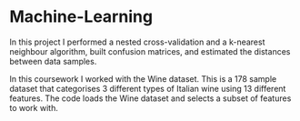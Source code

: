 # Machine-Learning
In this project I performed a nested cross-validation and a k-nearest neighbour algorithm, built confusion matrices, and estimated the distances between data samples.

In this coursework I worked with the Wine dataset. This is a 178 sample dataset that categorises 3 different types of Italian wine using 13 different features. The code loads the Wine dataset and selects a subset of features to work with.
